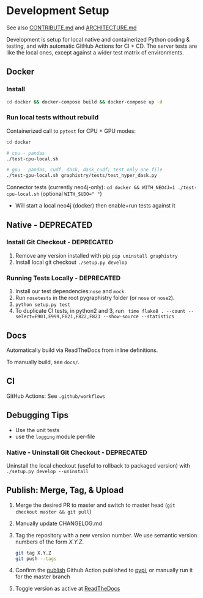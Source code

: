 # Development Setup

See also [CONTRIBUTE.md](contribute.md) and [ARCHITECTURE.md](architecture.md)

Development is setup for local native and containerized Python coding & testing, and with automatic GitHub Actions for CI + CD. The server tests are like the local ones, except against a wider test matrix of environments.

## Docker

### Install

```bash
cd docker && docker-compose build && docker-compose up -d
```
### Run local tests without rebuild

Containerized call to `pytest` for CPU + GPU modes:

```bash
cd docker

# cpu - pandas
./test-cpu-local.sh

# gpu - pandas, cudf, dask, dask_cudf; test only one file
./test-gpu-local.sh graphistry/tests/test_hyper_dask.py
```

Connector tests (currently neo4j-only): `cd docker && WITH_NEO4J=1 ./test-cpu-local.sh` (optional `WITH_SUDO=" "`)

* Will start a local neo4j (docker) then enable+run tests against it


## Native - DEPRECATED
### Install Git Checkout - DEPRECATED

1. Remove any version installed with pip
    `pip uninstall graphistry`
2. Install local git checkout
	`./setup.py develop`

### Running Tests Locally - DEPRECATED

1. Install our test dependencies:`nose` and `mock`.
2. Run `nosetests` in the root pygraphistry folder (or `nose` or `nose2`).
3. `python setup.py test`
4. To duplicate CI tests, in python2 and 3, run ` time flake8 . --count --select=E901,E999,F821,F822,F823 --show-source --statistics`


## Docs

Automatically build via ReadTheDocs from inline definitions.

To manually build, see `docs/`.

## CI

GitHub Actions: See `.github/workflows`


## Debugging Tips

* Use the unit tests
* use the `logging` module per-file


### Native - Uninstall Git Checkout - DEPRECATED

Uninstall the local checkout (useful to rollback to packaged version) with `./setup.py develop --uninstall`

## Publish: Merge, Tag, & Upload

1. Merge the desired PR to master and switch to master head (`git checkout master && git pull`)

1. Manually update CHANGELOG.md

1. Tag the repository with a new version number. We use semantic version numbers of the form *X.Y.Z*.

	```sh
	git tag X.Y.Z
	git push --tags
	```

1. Confirm the [publish](https://github.com/graphistry/pygraphistry/actions?query=workflow%3A%22Publish+Python+%F0%9F%90%8D+distributions+%F0%9F%93%A6+to+PyPI+and+TestPyPI%22) Github Action published to [pypi](https://pypi.org/project/graphistry/), or manually run it for the master branch

1. Toggle version as active at [ReadTheDocs](https://readthedocs.org/projects/pygraphistry/versions/)